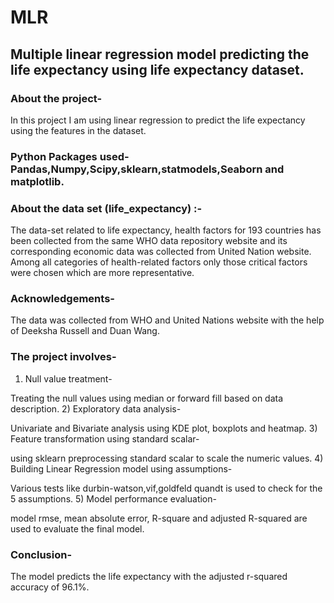 # MLR
## Multiple linear regression model predicting the life expectancy using life expectancy dataset.

### About the project-
   In this project I am using linear regression to predict the life expectancy using the features in the dataset. 

### Python Packages used- Pandas,Numpy,Scipy,sklearn,statmodels,Seaborn and matplotlib.
      
### About the data set (life_expectancy) :-
   The data-set related to life expectancy, health factors for 193 countries has been collected from the same WHO data repository website and its corresponding economic data was collected from United Nation website. Among all categories of health-related factors only those critical factors were chosen which are more representative.

### Acknowledgements-
The data was collected from WHO and United Nations website with the help of Deeksha Russell and Duan Wang.

### The project involves-
1) Null value treatment-
  
  Treating the null values using median or forward fill based on data description.
2) Exploratory data analysis-
  
  Univariate and Bivariate analysis using KDE plot, boxplots and heatmap.
3) Feature transformation using standard scalar-
  
  using sklearn preprocessing standard scalar to scale the numeric values.
4) Building Linear Regression model using assumptions-
  
  Various tests like durbin-watson,vif,goldfeld quandt is used to check for the 5 assumptions.
5) Model performance evaluation-
  
  model rmse, mean absolute error, R-square and adjusted R-squared are used to evaluate the final model.
  
### Conclusion- 
   The model predicts the life expectancy with the adjusted r-squared accuracy of 96.1%.
